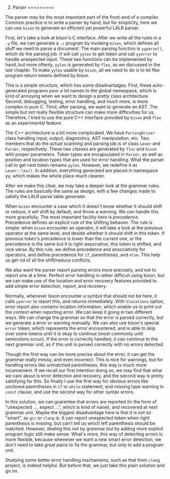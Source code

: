 2. Parser
=========

The parser may be the most important part of the front-end of a
compiler. Common practice is to write a parser by hand, but for
simplicity, here we can use `bison` to generate an efficient yet
powerful LALR parser.

First, let's take a look at bison's C interface. After we write all
the rules in a `.y` file, we can generate a `.c` program by invoking
`bison`, which defines all stuff we need to parse a document. The main
parsing function is `yyparse()`, which do the parsing job. It will
call `yylex` to get token and call `yyerror` to handle unexpected
input. These two functions can be implemented by hand, but more
oftenly, `yylex` is generated by `flex`, as we discussed in the last
chapter. To make `yylex` usable by `bison`, all we need to do is to
let flex program return tokens defined by bison.

This is a simple structure, which has some disadvantages. First, these
auto-generated programs pour a lot names to the global namespace,
which is kind of annoying when we want to design a pretty class
architecture. Second, debugging, testing, error handling, and much
more, is more complex in pure C. Third, after parsing, we want to
generate an AST. The simple but not really flexible structure can make
more difficulties for us. Therefore, I tried to use the pure C++
interface provided by `bison` and `flex` as an experimental feature.

The C++ architecture is a bit more complicated. We have
`ParsingDriver` class handling input, output, diagnostics, AST
manipulation, etc. Two members that do the actual scanning and parsing
job is of class `Lexer` and `Parser`, respectively. These two classes
are generated by `flex` and `bison` with proper parameters. Token
types are encapsulated in `Parser`, as well as position and location
types that are used for error handling. What the parser call to get
next token remains `yylex`. However, we redefine it as
`Lexer::lex()`. In addition, everything generated are placed in
namespace yy, which makes the whole place much cleaner.

After we make this clear, we may take a deeper look at the grammar
rules. The rules are basically the same as design, with a few changes
made to satisfy the LALR parse table generater.

When `bison` encounter a case which it doesn't know whether it should
shift or reduce, it will shift by default, and throw a warning. We can
handle this more gracefully. The most important facility here is
*precedence*. Precedence defines an explicit rule of the shifting
behavior. The rule is simple: when `bison` encounter an operator, it
will take a look at the previous operator at the same level, and
deside whether it should shift in this token. If previous token's
precedence is lower than the current one, or the precedence is the
same but it is right-associative, this token is shifted, and vice
versa. By this rule, we define precedence and associativity for
operators, and define precedence for `if`, parentheses, and
`else`. This help us get rid of all the shift/reduce conflicts.

We also want the parser report parsing errors more precisely, and not
to report one at a time. Perfect error handling is rather difficult
using bison, but we can make use of the location and error recovery
features provided to add simple error detection, report, and recovery.

Normally, whenever bison encounter a symbol that should not be here,
it calls `yyerror` to report this, and returns immediately. With
`%locations` option, error report also contains location information,
which enable us to print out the context when reporting error. We can
keep it going in two different ways. We can change the grammar so that
the error is parsed correctly, but we generate a error or warning
manually. We can also use bison's special `error` token, which
represents the error encountered, and is able to skip over some tokens
until it is okay to continue (most commonly until semicolons
occur). If the error is correctly handled, it can continue to the next
grammar unit, as if this unit is parsed correctly with no errors
detected.

Though the first way can be more precise about the error, it can get
the grammar really messy, and even incorrect. This is nice for
warnings, but for handling errors like unmatched parentheses, this way
is much more inconvenient. If we recall our first intention doing so,
we may find that what we care about is error detection and recovery,
and the second way is pretty satisfying for this. So finally I use the
first way for obvious errors like unclosed parentheses in `if` or
`while` statement, and missing type warning in `const` clause, and use
the second way for other syntax errors.

In this solution, we can guarentee that errors are reported (in the
form of "unexpected ..., expect ...", which is kind of naive), and
recovered at next grammar unit. Maybe the biggest disadvantage here is
that it is not so "smart", as `gcc` or `clang` is. It can report
unexpected token when right parenthesis is missing, but can't tell us
which left parenthesis should be matched. However, dealing this not by
grammar but by adding more explicit program logic still make
sense. What's more, this way of detecting errors is more flexible,
because whenever we want a new smart error detection, we don't need to
take great pains to fix the grammar, but only to add a program unit.

Studying some better error handling machanisms, such as that from
`clang` project, is indeed helpful. But before that, we just take this
plain solution and go on.
